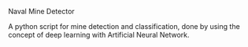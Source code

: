 Naval Mine Detector


A python script for mine detection and classification, done by using the concept of deep learning with Artificial Neural Network.
